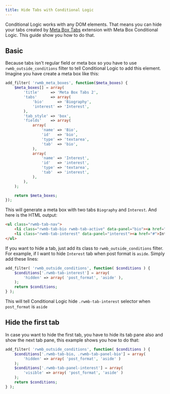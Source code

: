 ```yaml
---
title: Hide Tabs with Conditional Logic
---
```


Conditional Logic works with any DOM elements. That means you can hide your tabs created by [Meta Box Tabs](https://metabox.io/plugins/meta-box-tabs/) extension with Meta Box Conditional Logic. This guide show you how to do that.

## Basic

Because tabs isn't regular field or meta box so you have to use `rwmb_outside_conditions` filter to tell Conditional Logic to add this element. Imagine you have create a meta box like this:

```php
add_filter( 'rwmb_meta_boxes', function($meta_boxes) {
    $meta_boxes[] = array(
        'title'     => 'Meta Box Tabs 2',
        'tabs'      => array(
            'bio'      => 'Biography',
            'interest' => 'Interest',
        ),
        'tab_style' => 'box',
        'fields'    => array(
            array(
                'name' => 'Bio',
                'id'   => 'bio',
                'type' => 'textarea',
                'tab'  => 'bio',
            ),
            array(
                'name' => 'Interest',
                'id'   => 'interest',
                'type' => 'textarea',
                'tab'  => 'interest',
            ),
        ),
    );

    return $meta_boxes;
});
```

This will generate a meta box with two tabs `Biography` and `Interest`. And here is the HTML output:

```html
<ul class="rwmb-tab-nav">
    <li class="rwmb-tab-bio rwmb-tab-active" data-panel="bio"><a href="#">Biography</a></li>
    <li class="rwmb-tab-interest" data-panel="interest"><a href="#">Interest</a></li>
</ul>
```

If you want to hide a tab, just add its class to `rwmb_outside_conditions` filter. For example, if I want to hide `Interest` tab when post format is `aside`. Simply add these lines:

```php
add_filter( 'rwmb_outside_conditions', function( $conditions ) {
    $conditions['.rwmb-tab-interest'] = array(
        'hidden' => array( 'post_format', 'aside' ),
    );
    return $conditions;
} );
```

This will tell Conditional Logic hide `.rwmb-tab-interest` selector when `post_format` is `aside`

## Hide the first tab

In case you want to hide the first tab, you have to hide its tab pane also and show the next tab pane, this example shows you how to do that:

```php
add_filter( 'rwmb_outside_conditions', function( $conditions ) {
    $conditions['.rwmb-tab-bio, .rwmb-tab-panel-bio'] = array(
        'hidden' => array( 'post_format', 'aside' )
    );
    $conditions['.rwmb-tab-panel-interest'] = array(
        'visible' => array( 'post_format', 'aside' )
    );
    return $conditions;
} );
```